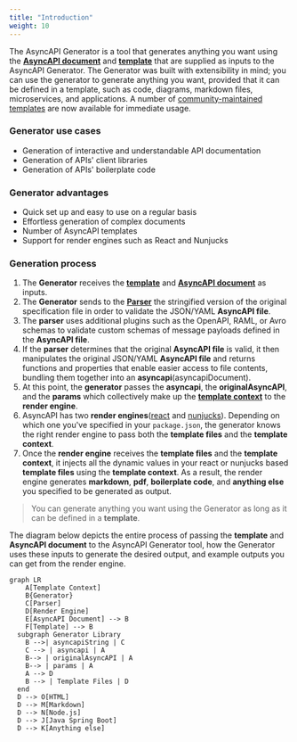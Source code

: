 ```yaml
---
title: "Introduction"
weight: 10
---
```


The AsyncAPI Generator is a tool that generates anything you want using the **[AsyncAPI document](asyncapi-file.md)** and **[template](template.md)** that are supplied as inputs to the AsyncAPI Generator. The Generator was built with extensibility in mind; you can use the generator to generate anything you want, provided that it can be defined in a template, such as code, diagrams, markdown files, microservices, and applications. A number of [community-maintained templates](https://github.com/search?q=topic%3Aasyncapi+topic%3Agenerator+topic%3Atemplate) are now available for immediate usage.

### Generator use cases 
- Generation of interactive and understandable API documentation
- Generation of APIs' client libraries
- Generation of APIs' boilerplate code

### Generator advantages
- Quick set up and easy to use on a regular basis
- Effortless generation of complex documents
- Number of AsyncAPI templates
- Support for render engines such as React and Nunjucks

### Generation process
1. The **Generator** receives the **[template](template.md)** and **[AsyncAPI document](asyncapi-file.md)** as inputs. 
2. The **Generator** sends to the **[Parser](parser.md)** the stringified version of the original specification file in order to validate the JSON/YAML **AsyncAPI file**.
3. The **parser** uses additional plugins such as the OpenAPI, RAML, or Avro schemas to validate custom schemas of message payloads defined in the **AsyncAPI file**.
4. If the **parser** determines that the original **AsyncAPI file** is valid, it then manipulates the original JSON/YAML **AsyncAPI file** and returns functions and properties that enable easier access to file contents, bundling them together into an **asyncapi**(asyncapiDocument). 
5. At this point, the **generator** passes the **asyncapi**, the **originalAsyncAPI**, and the **params** which collectively make up the **[template context](asyncapi-context.md)** to the **render engine**. 
6. AsyncAPI has two **render engines**([react](react-render-engine.md) and [nunjucks](nunjucks-render-engine.md)). Depending on which one you've specified in your `package.json`, the generator knows the right render engine to pass both the **template files** and the **template context**.
7. Once the **render engine** receives the **template files** and the **template context**, it injects all the dynamic values in your react or nunjucks based **template files** using the **template context**. As a result, the render engine generates **markdown**, **pdf**, **boilerplate code**, and **anything else** you specified to be generated as output.

> You can generate anything you want using the Generator as long as it can be defined in a **template**.

The diagram below depicts the entire process of passing the **template** and **AsyncAPI document** to the AsyncAPI Generator tool, how the Generator uses these inputs to generate the desired output, and example outputs you can get from the render engine.

``` mermaid
graph LR
    A[Template Context]
    B{Generator}
    C[Parser]
    D[Render Engine]
    E[AsyncAPI Document] --> B
    F[Template] --> B
  subgraph Generator Library
    B -->| asyncapiString | C
    C --> | asyncapi | A
    B--> | originalAsyncAPI | A
    B--> | params | A
    A --> D
    B --> | Template Files | D
  end
  D --> O[HTML]
  D --> M[Markdown]
  D --> N[Node.js]
  D --> J[Java Spring Boot]
  D --> K[Anything else]
  ```